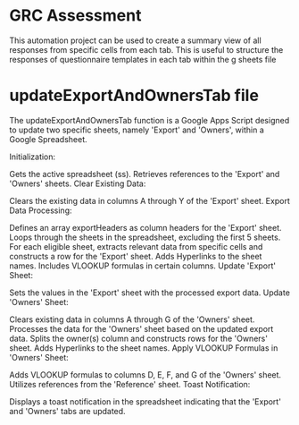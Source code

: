 # GRC Assessment
This automation project can be used to create a summary view of all responses from specific cells from each tab. This is useful to structure the responses of questionnaire templates in each tab within the g sheets file

# updateExportAndOwnersTab file
The updateExportAndOwnersTab function is a Google Apps Script designed to update two specific sheets, namely 'Export' and 'Owners', within a Google Spreadsheet.

Initialization:

Gets the active spreadsheet (ss).
Retrieves references to the 'Export' and 'Owners' sheets.
Clear Existing Data:

Clears the existing data in columns A through Y of the 'Export' sheet.
Export Data Processing:

Defines an array exportHeaders as column headers for the 'Export' sheet.
Loops through the sheets in the spreadsheet, excluding the first 5 sheets.
For each eligible sheet, extracts relevant data from specific cells and constructs a row for the 'Export' sheet.
Adds Hyperlinks to the sheet names.
Includes VLOOKUP formulas in certain columns.
Update 'Export' Sheet:

Sets the values in the 'Export' sheet with the processed export data.
Update 'Owners' Sheet:

Clears existing data in columns A through G of the 'Owners' sheet.
Processes the data for the 'Owners' sheet based on the updated export data.
Splits the owner(s) column and constructs rows for the 'Owners' sheet.
Adds Hyperlinks to the sheet names.
Apply VLOOKUP Formulas in 'Owners' Sheet:

Adds VLOOKUP formulas to columns D, E, F, and G of the 'Owners' sheet.
Utilizes references from the 'Reference' sheet.
Toast Notification:

Displays a toast notification in the spreadsheet indicating that the 'Export' and 'Owners' tabs are updated.

